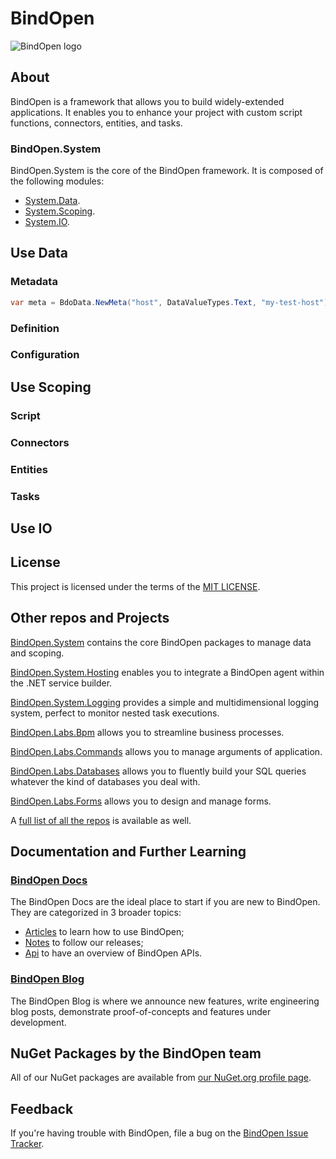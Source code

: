 # BindOpen

![BindOpen logo](https://storage.bindopen.org/img/logos/logo_bindopen.png)


## About

BindOpen is a framework that allows you to build widely-extended applications. It enables you to enhance your project with custom script functions, connectors, entities, and tasks.

### BindOpen.System

BindOpen.System is the core of the BindOpen framework. It is composed of the following modules:

* [System.Data](https://github.com/bindopen/BindOpen.System/blob/master/docs/bindopen-system-data.md).
* [System.Scoping](https://github.com/bindopen/BindOpen.System/blob/master/docs/bindopen-system-scoping.md).
* [System.IO](https://github.com/bindopen/BindOpen.System/blob/master/docs/bindopen-system-io.md).

## Use Data

### Metadata

```csharp
var meta = BdoData.NewMeta("host", DataValueTypes.Text, "my-test-host");
```

### Definition

### Configuration

## Use Scoping

### Script

### Connectors

### Entities

### Tasks

## Use IO

## License

This project is licensed under the terms of the [MIT LICENSE](https://github.com/bindopen/BindOpen/blob/master/LICENSE).

## Other repos and Projects

[BindOpen.System](https://github.com/bindopen/BindOpen.System) contains the core BindOpen packages to manage data and scoping.

[BindOpen.System.Hosting](https://github.com/bindopen/BindOpen.System.Hosting) enables you to integrate a BindOpen agent within the .NET service builder.

[BindOpen.System.Logging](https://github.com/bindopen/BindOpen.System.Logging) provides a simple and multidimensional logging system, perfect to monitor nested task executions.

[BindOpen.Labs.Bpm](https://github.com/bindopen/BindOpen.Labs.Bpm) allows you to streamline business processes.

[BindOpen.Labs.Commands](https://github.com/bindopen/BindOpen.Labs.Commands) allows you to manage arguments of application.

[BindOpen.Labs.Databases](https://github.com/bindopen/BindOpen.Labs.Databases) allows you to fluently build your SQL queries whatever the kind of databases you deal with.

[BindOpen.Labs.Forms](https://github.com/bindopen/BindOpen.Labs.Forms) allows you to design and manage forms.


A [full list of all the repos](https://github.com/bindopen?tab=repositories) is available as well.

## Documentation and Further Learning

### [BindOpen Docs](https://docs.bindopen.org/)

The BindOpen Docs are the ideal place to start if you are new to BindOpen. They are categorized in 3 broader topics:

* [Articles](https://docs.bindopen.org/articles) to learn how to use BindOpen;
* [Notes](https://docs.bindopen.org/notes) to follow our releases;
* [Api](https://docs.bindopen.org/api) to have an overview of BindOpen APIs.

### [BindOpen Blog](https://www.bindopen.org/blog)

The BindOpen Blog is where we announce new features, write engineering blog posts, demonstrate proof-of-concepts and features under development.

## NuGet Packages by the BindOpen team

All of our NuGet packages are available from [our NuGet.org profile page](https://www.nuget.org/profiles/bindopen).

## Feedback

If you're having trouble with BindOpen, file a bug on the [BindOpen Issue Tracker](https://github.com/bindopen/BindOpen/issues). 

